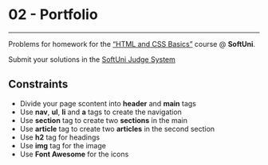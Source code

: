 # 02 - Portfolio
------
Problems for homework for the [“HTML and CSS Basics”](#) course @ **SoftUni**.

Submit your solutions in the [SoftUni Judge System](https://judge.softuni.bg/Contests/1136/Introduction-to-HTML-and-CSS)

## Constraints
* Divide your page scontent into **header** and **main** tags
* Use **nav**, **ul**, **li** and **a** tags to create the navigation
* Use **section** tag to create two **sections** in the main
* Use **article** tag to create two **articles** in the second section
* Use **h2** tag for headings
* Use **img** tag for the image
* Use **Font Awesome** for the icons



